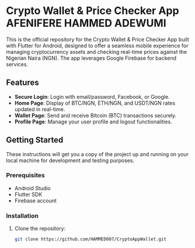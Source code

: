 # Crypto Wallet & Price Checker App AFENIFERE HAMMED ADEWUMI

This is the official repository for the Crypto Wallet & Price Checker App built with Flutter for Android, designed to offer a seamless mobile experience for managing cryptocurrency assets and checking real-time prices against the Nigerian Naira (NGN). The app leverages Google Firebase for backend services.

## Features

- **Secure Login**: Login with email/password, Facebook, or Google.
- **Home Page**: Display of BTC/NGN, ETH/NGN, and USDT/NGN rates updated in real-time.
- **Wallet Page**: Send and receive Bitcoin (BTC) transactions securely.
- **Profile Page**: Manage your user profile and logout functionalities.

## Getting Started

These instructions will get you a copy of the project up and running on your local machine for development and testing purposes.

### Prerequisites

- Android Studio
- Flutter SDK
- Firebase account

### Installation

1. Clone the repository:
   ```sh
   git clone https://github.com/HAMMED007/CryptoAppWallet.git
